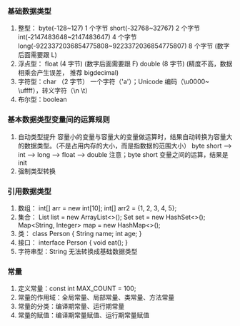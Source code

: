 ### 基础数据类型

1. 整型：
   byte(-128~127) 1 个字节
   short(-32768~32767) 2 个字节
   int(-2147483648~2147483647) 4 个字节
   long(-9223372036854775808~9223372036854775807) 8 个字节 (数字后面需要跟 L)
2. 浮点型：
   float (4 字节) (数字后面需要跟 F)
   double (8 字节) (精度不高，数据相乘会产生误差， 推荐 bigdecimal)
3. 字符型：char （2 字节）
   一个字符（'a'）；Unicode 编码（\u0000~ \uffff），转义字符（\n \t）
4. 布尔型：boolean

### 基本数据类型变量间的运算规则

1.  自动类型提升
    容量小的变量与容量大的变量做运算时，结果自动转换为容量大的数据类型。（不是占用内存的大小，而是指数据的范围大小）
    byte short --> int --> long --> float --> double
    注意；byte short 变量之间的运算，结果是 init
2.  强制类型转换

### 引用数据类型

1. 数组：
   int[] arr = new int[10];
   int[] arr2 = {1, 2, 3, 4, 5};
2. 集合：
   List<Integer> list = new ArrayList<>();
   Set<Integer> set = new HashSet<>();
   Map<String, Integer> map = new HashMap<>();
3. 类：
   class Person {
   String name;
   int age;
   }
4. 接口：
   interface Person {
   void eat();
   }
5. 字符串型：String
   无法转换成基础数据类型

### 常量

1. 定义常量：const int MAX_COUNT = 100;
2. 常量的作用域：全局常量、局部常量、类常量、方法常量
3. 常量的分类：编译期常量、运行期常量
4. 常量的赋值：编译期常量赋值、运行期常量赋值
